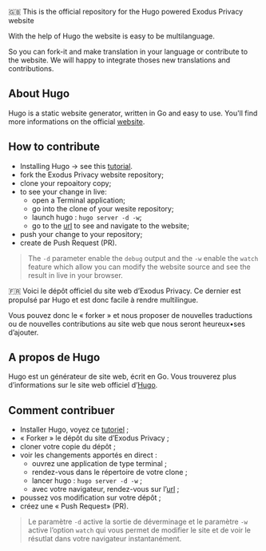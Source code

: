 :gb: This is the official repository for the Hugo powered Exodus Privacy website

With the help of Hugo the website is easy to be multilanguage.

So you can fork-it and make translation in your language or contribute to the website.
We will happy to integrate thoses new translations and contributions.

## About Hugo ##

Hugo is a static website generator, written in Go and easy to use.
You'll find more informations on the official [website](https://gohugo.io/).

## How to contribute ##

- Installing Hugo
  → see this [tutorial](https://www.opentechguides.com/how-to/article/hugo/163/installing-hugo.html).
- fork the Exodus Privacy website repository;
- clone your repoaitory copy;
- to see your change in live:
  - open a Terminal application;
  - go into the clone of your wesite repository;
  - launch hugo : <code>hugo server -d -w</code>;
  - go to the [url](http://localhost:1313) to see and navigate to the website;
- push your change to your repository;
- create de Push Request (PR).

> The `-d` parameter enable the `debug` output and the `-w` enable the `watch` feature which allow you can modify the website source
> and see the result in live in your browser.



:fr: Voici le dépôt officiel du site web d’Exodus Privacy. Ce dernier est propulsé
par Hugo et est donc facile à rendre multilingue.

Vous pouvez donc le « forker » et nous proposer de nouvelles traductions ou de
nouvelles contributions au site web
que nous seront heureux•ses d’ajouter.

## A propos de Hugo ##

Hugo est un générateur de site web, écrit en Go. Vous trouverez plus
d’informations sur le site web officiel d’[Hugo](https://gohugo.io/).

## Comment contribuer ##

- Installer Hugo, voyez ce [tutoriel](https://www.opentechguides.com/how-to/article/hugo/163/installing-hugo.html) ;
- « Forker » le dépôt du site d’Exodus Privacy ;
- cloner votre copie du dépôt ;
- voir les changements apportés en direct :
  - ouvrez une application de type terminal ;
  - rendez-vous dans le répertoire de votre clone ;
  - lancer hugo : <code>hugo server -d -w</code> ;
  - avec votre navigateur, rendez-vous sur l’[url](http://localhost:1313) ;
- poussez vos modification sur votre dépôt ;
- créez une « Push Request» (PR).


> Le paramètre `-d` active la sortie de déverminage et le paramètre `-w` active l’option `watch` qui vous permet de modifier
> le site et de voir le résutlat dans votre navigateur instantanément.

